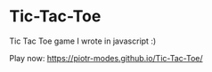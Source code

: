 # Tic-Tac-Toe
Tic Tac Toe game I wrote in javascript :)

Play now:
https://piotr-modes.github.io/Tic-Tac-Toe/
